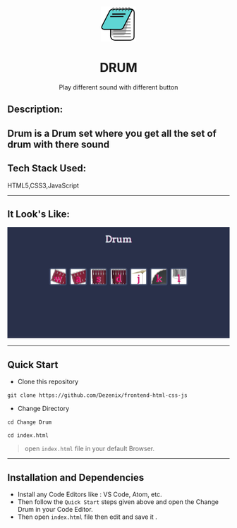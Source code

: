 <p align="center">
    <img alt="" height="80" src="./images/256px-Icon-notepad.svg.png">
  </a>
</p>
<h1 align="center">DRUM</h1>

<div align="center">
 Play different sound with different button
</div>



## Description:

Drum is a Drum set where you get all the set of drum with there sound
---

## Tech Stack Used:
HTML5,CSS3,JavaScript

---

## It Look's Like:

![image](./images/Web%20capture_29-5-2022_122746_127.0.0.1.jpeg)

---


## **Quick Start**
- Clone this repository

``` 
git clone https://github.com/Dezenix/frontend-html-css-js
```
- Change Directory

```
cd Change Drum
```

```
cd index.html
```
> open ```index.html``` file in your default Browser.
---
## **Installation and Dependencies**
- Install any Code Editors like : VS Code, Atom, etc.
- Then follow the ```Quick Start``` steps given above and open the 
Change Drum in your Code Editor.
- Then open ```index.html``` file then edit and save it .